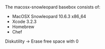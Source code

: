 The macosx-snowleopard basebox consists of:

 * MacOSX Snowleopard 10.6.3 x86_64
 * Xcode 3.2.3
 * Homebrew
 * Chef

Diskutility -> Erase free space with 0
